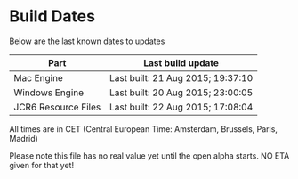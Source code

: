 # Build Dates

Below are the last known dates to updates

Part | Last build update
-----|-----
Mac Engine | Last built: 21 Aug 2015; 19:37:10
Windows Engine | Last built: 20 Aug 2015; 23:00:05
JCR6 Resource Files | Last built: 22 Aug 2015; 17:08:04
All times are in CET (Central European Time: Amsterdam, Brussels, Paris, Madrid)


Please note this file has no real value yet until the open alpha starts. NO ETA given for that yet!
